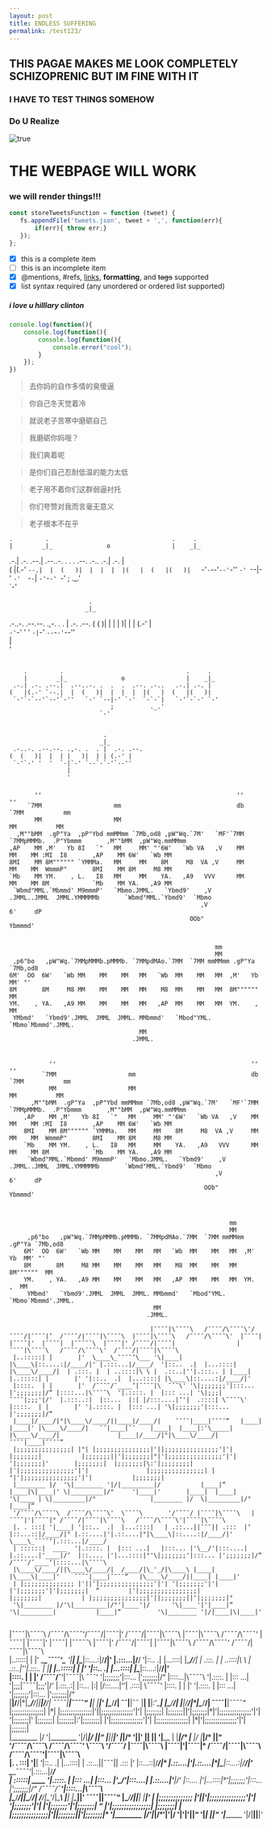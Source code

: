 ```yaml
---
layout: post
title: ENDLESS SUFFERING
permalink: /test123/
---
```

 

## THIS PAGAE MAKES ME LOOK COMPLETELY SCHIZOPRENIC BUT IM FINE WITH IT 
### I HAVE TO TEST THINGS SOMEHOW 
### Do U Realize

![true](./assets/img/welcome.png)

# THE WEBPAGE **WILL** WORK 

### we will render things!!!


```js
const storeTweetsFunction = function (tweet) {
   fs.appendFile('tweets.json', tweet + ',', function(err){
       if(err){ throw err;}
   });
};
```

- [x] this is a complete item
- [    ] this is an incomplete item
- [x] @mentions, #refs, [links](), **formatting**, and <del>tags</del> supported
- [x] list syntax required (any unordered or ordered list supported)

##### i love u hilllary clinton



 ```js
 console.log(function(){
     console.log(function(){
         console.log(function(){
             console.error("cool");
         }
     });
 })
 ```

> 去你妈的自作多情的臭傻逼

> 你自己冬天觉着冷

> 就说老子苦寒中磨砺自己

> 我磨砺你妈哦？

> 我们爽着呢

> 是你们自己忍耐低温的能力太低

> 老子用不着你们这群弱逼衬托

> 你们夸赞对我而言毫无意义

> 老子根本不在乎



                                                          
    .         .                                  .     .  
    |        _|_               o                 |    _|_ 
 .-.| .-. .--.|  .--..-. .  .  .  .--. .-..   .-.| .-. |  
(   |(.-' `--.|  |  (   )|  |  |  |  |(   |  (   |(   )|  
 `-'`-`--'`--'`-''   `-' `--|-' `-'  `-`-`|   `-'`-`-' `-'
                            ;          ._.'               
                         `-'                              
                                     
                                     
                          .          
                         _|_         
 .-..-. .--.--. .,-. .  . |  .-. .--.
(  (   )|  |  | |   )|  | | (.-' |   
 `-'`-' '  '  `-|`-' `--`-`-'`--''   
                |                    
                '                    
                                                                                    


```
                                                          
    .         .                                  .     .  
    |        _|_               o                 |    _|_ 
 .-.| .-. .--.|  .--..-. .  .  .  .--. .-..   .-.| .-. |  
(   |(.-' `--.|  |  (   )|  |  |  |  |(   |  (   |(   )|  
 `-'`-`--'`--'`-''   `-' `--|-' `-'  `-`-`|   `-'`-`-' `-'
                            ;          ._.'               
                         `-'                              
                                     
                                     
                          .          
                         _|_         
 .-..-. .--.--. .,-. .  . |  .-. .--.
(  (   )|  |  | |   )|  | | (.-' |   
 `-'`-' '  '  `-|`-' `--`-`-'`--''   
                |                    
                '                    
```                                                                                    
           ,,                                                      ,,                                  ,,                    
         `7MM                    mm                                db                                `7MM           mm       
           MM                    MM                                                                    MM           MM       
      ,M""bMM  .gP"Ya  ,pP"Ybd mmMMmm `7Mb,od8 ,pW"Wq.`7M'   `MF'`7MM  `7MMpMMMb.  .P"Ybmmm       ,M""bMM  ,pW"Wq.mmMMmm     
    ,AP    MM ,M'   Yb 8I   `"   MM     MM' "'6W'   `Wb VA   ,V    MM    MM    MM :MI  I8       ,AP    MM 6W'   `Wb MM       
    8MI    MM 8M"""""" `YMMMa.   MM     MM    8M     M8  VA ,V     MM    MM    MM  WmmmP"       8MI    MM 8M     M8 MM       
    `Mb    MM YM.    , L.   I8   MM     MM    YA.   ,A9   VVV      MM    MM    MM 8M            `Mb    MM YA.   ,A9 MM       
     `Wbmd"MML.`Mbmmd' M9mmmP'   `Mbmo.JMML.   `Ybmd9'    ,V     .JMML..JMML  JMML.YMMMMMb       `Wbmd"MML.`Ybmd9'  `Mbmo    
                                                         ,V                       6'     dP                                  
                                                      OOb"                        Ybmmmd'                                    
                                                                                                                             
                                                                                                                             
                                                             mm                                                              
                                                             MM                                                              
     ,p6"bo   ,pW"Wq.`7MMpMMMb.pMMMb. `7MMpdMAo.`7MM  `7MM mmMMmm .gP"Ya `7Mb,od8                                            
    6M'  OO  6W'   `Wb MM    MM    MM   MM   `Wb  MM    MM   MM  ,M'   Yb  MM' "'                                            
    8M       8M     M8 MM    MM    MM   MM    M8  MM    MM   MM  8M""""""  MM                                                
    YM.    , YA.   ,A9 MM    MM    MM   MM   ,AP  MM    MM   MM  YM.    ,  MM                                                
     YMbmd'   `Ybmd9'.JMML  JMML  JMML. MMbmmd'   `Mbod"YML. `Mbmo`Mbmmd'.JMML.                                              
                                        MM                                                                                   
                                      .JMML.                                                                                 
    
    
```
                                                                                                                             
           ,,                                                      ,,                                  ,,                    
         `7MM                    mm                                db                                `7MM           mm       
           MM                    MM                                                                    MM           MM       
      ,M""bMM  .gP"Ya  ,pP"Ybd mmMMmm `7Mb,od8 ,pW"Wq.`7M'   `MF'`7MM  `7MMpMMMb.  .P"Ybmmm       ,M""bMM  ,pW"Wq.mmMMmm     
    ,AP    MM ,M'   Yb 8I   `"   MM     MM' "'6W'   `Wb VA   ,V    MM    MM    MM :MI  I8       ,AP    MM 6W'   `Wb MM       
    8MI    MM 8M"""""" `YMMMa.   MM     MM    8M     M8  VA ,V     MM    MM    MM  WmmmP"       8MI    MM 8M     M8 MM       
    `Mb    MM YM.    , L.   I8   MM     MM    YA.   ,A9   VVV      MM    MM    MM 8M            `Mb    MM YA.   ,A9 MM       
     `Wbmd"MML.`Mbmmd' M9mmmP'   `Mbmo.JMML.   `Ybmd9'    ,V     .JMML..JMML  JMML.YMMMMMb       `Wbmd"MML.`Ybmd9'  `Mbmo    
                                                         ,V                       6'     dP                                  
                                                      OOb"                        Ybmmmd'                                    
                                                                                                                             


                                                             mm                                                              
                                                             MM                                                              
     ,p6"bo   ,pW"Wq.`7MMpMMMb.pMMMb. `7MMpdMAo.`7MM  `7MM mmMMmm .gP"Ya `7Mb,od8                                            
    6M'  OO  6W'   `Wb MM    MM    MM   MM   `Wb  MM    MM   MM  ,M'   Yb  MM' "'                                            
    8M       8M     M8 MM    MM    MM   MM    M8  MM    MM   MM  8M""""""  MM                                                
    YM.    , YA.   ,A9 MM    MM    MM   MM   ,AP  MM    MM   MM  YM.    ,  MM                                                
     YMbmd'   `Ybmd9'.JMML  JMML  JMML. MMbmmd'   `Mbod"YML. `Mbmo`Mbmmd'.JMML.                                              
                                        MM                                                                                   
                                      .JMML.                                                                                 

                                       |¯¯¯¯|\¯¯¯¯\   /¯¯¯¯/\¯¯¯¯\'/¯¯¯¯/|¯¯¯¯|‘  /¯¯¯¯/|¯¯¯¯|\¯¯¯¯\  |¯¯¯¯|\¯¯¯¯\   /¯¯¯¯/\¯¯¯¯\'  |¯¯¯¯| |¯¯¯¯|'  |¯¯¯¯|  |¯¯¯¯¯\  |¯¯¯¯|' /¯¯¯¯/|¯¯¯¯|                 |¯¯¯¯|\¯¯¯¯\   /¯¯¯¯/\¯¯¯¯\'  /¯¯¯¯/|¯¯¯¯|\¯¯¯¯\                
 |..:::::| |       |'  \____\_¯¯¯¯‘\___ '\|____|  |\____\|::....:|/____/|' |.:::...|/____/  '|::..  .|  |...::::| |\____\/____/|  | .:::. |  | ..::::|\ \ |  .::..|''|.:::.. | |____|                 |..:::::| |       |' '|::..  .|  |...::::| |\____\|::....:|/____/|'               
 |::::.  | |       |'  /¯¯¯¯/¯____‘|¯¯¯¯|\  ¯¯¯\' '\|;;;;;;;'|:::... |';;;;;;;|/“ |::::...|\¯¯¯¯\  '|.::::. |  |::: ...| '\|;;;|¯¯¯¯|;;;'|/'  |.:::..:|  |::...  |:| |/:::....|‘'|  .::::| \¯¯¯¯\'                |::::.  | |       |' '|.::::. |  |::: ...| '\|;;;;;;;'|:::... |';;;;;;;|/“               
 |____|/____/|°|\____\/____/||____|/____/|    ¯¯¯¯|____|¯¯¯¯“   |____| |____|' |\____\/____/|   ¯¯|____|¯¯    |____|  |____|:'\_____| |\____\/____/|                |____|/____/|°|\____\/____/|    ¯¯¯¯|____|¯¯¯¯“                 
 |;;;;;;;;;;;;;;;| |°| |;;;;;;;;;;;;;;;|'||;;;;;;;;;;;;;;;'|'|           |;;;;;;;|           |;;;;;;;||'|;;;;;;;|°|'|;;;;;;;;;;;;;;;'|'|      '|;;;;;;;|'       |;;;;;;;|  |;;;;;;;|\:'|;;;;;;;;| |'|;;;;;;;;;;;;;;;'|'|                |;;;;;;;;;;;;;;;| |°|'|;;;;;;;;;;;;;;;'|'|           |;;;;;;;|                         
 |________ |/  '\|________ '|/|_________|/           |____|“          |____|\|____|' \|_________|/°     '|____|'       |____|  |____| '\|____ | \|_________|/°               |________ |/  \|_________|/°          |____|“                        
 '/¯¯¯¯/\¯¯¯¯\  /¯¯¯¯/\¯¯¯¯\'  \¯¯¯¯\       '/¯¯¯¯/ |¯¯¯¯|\¯¯¯¯\   |¯¯¯¯|'|¯¯¯¯|° /¯¯¯¯/|¯¯¯¯|\¯¯¯¯\   /¯¯¯¯/\¯¯¯¯\'|¯¯¯¯|\¯¯¯¯\  
 |. . :::| '|____| '|::..  .|  |...::::|   | .::...||¯¯¯|| .:::  |‘ |::...::|/____/|° |.::....|'|.::....|°|\____\|::....:|/____/|'  \____\_¯¯¯¯‘|.:::...|/____/  
 | ::::::|  ____  '|.::::. |  |::: ...|   |:::... |'\__/'|:::....|  |.::....|'____|/‘  |::.... |'|...::::|°'\|;;;;;;;'|:::... |';;;;;;;|/“  /¯¯¯¯/¯____‘|::::...|\¯¯¯¯\  
 |\____\/____/||\____\/____/|  /____/|\_'_/|\____\ |____|           |\____\|____|'    ¯¯¯¯|____|¯¯¯¯“   |\____\/____/||____| |____|' 
 | |;;;;;;;;;;;;;; |'||'|;;;;;;;;;;;;;;;'|'| '|;;;;;;;'|'|      |'|;;;;;;;'|'|;;;;;;;|  “        |'|;;;;;;;;;;;;;;;;|           |;;;;;;;|           | |;;;;;;;;;;;;;;;|'||;;;;;;;||'|;;;;;;;|°
 '\|________ |/'\|_________|/°'|____'|/      '\|____'|'|____|“          '\|_________|           |____|“          '\|________ '|/|____|\|____|' 


```

 |¯¯¯¯|\¯¯¯¯\   /¯¯¯¯/\¯¯¯¯\'/¯¯¯¯/|¯¯¯¯|‘  /¯¯¯¯/|¯¯¯¯|\¯¯¯¯\  |¯¯¯¯|\¯¯¯¯\   /¯¯¯¯/\¯¯¯¯\'  |¯¯¯¯| |¯¯¯¯|'  |¯¯¯¯|  |¯¯¯¯¯\  |¯¯¯¯|' /¯¯¯¯/|¯¯¯¯|                 |¯¯¯¯|\¯¯¯¯\   /¯¯¯¯/\¯¯¯¯\'  /¯¯¯¯/|¯¯¯¯|\¯¯¯¯\                
 |..:::::| |       |'  \____\_¯¯¯¯‘\___ '\|____|  |\____\|::....:|/____/|' |.:::...|/____/  '|::..  .|  |...::::| |\____\/____/|  | .:::. |  | ..::::|\ \ |  .::..|''|.:::.. | |____|                 |..:::::| |       |' '|::..  .|  |...::::| |\____\|::....:|/____/|'               
 |::::.  | |       |'  /¯¯¯¯/¯____‘|¯¯¯¯|\  ¯¯¯\' '\|;;;;;;;'|:::... |';;;;;;;|/“ |::::...|\¯¯¯¯\  '|.::::. |  |::: ...| '\|;;;|¯¯¯¯|;;;'|/'  |.:::..:|  |::...  |:| |/:::....|‘'|  .::::| \¯¯¯¯\'                |::::.  | |       |' '|.::::. |  |::: ...| '\|;;;;;;;'|:::... |';;;;;;;|/“               
 |____|/____/|°|\____\/____/||____|/____/|    ¯¯¯¯|____|¯¯¯¯“   |____| |____|' |\____\/____/|   ¯¯|____|¯¯    |____|  |____|:'\_____| |\____\/____/|                |____|/____/|°|\____\/____/|    ¯¯¯¯|____|¯¯¯¯“                 
 |;;;;;;;;;;;;;;;| |°| |;;;;;;;;;;;;;;;|'||;;;;;;;;;;;;;;;'|'|           |;;;;;;;|           |;;;;;;;||'|;;;;;;;|°|'|;;;;;;;;;;;;;;;'|'|      '|;;;;;;;|'       |;;;;;;;|  |;;;;;;;|\:'|;;;;;;;;| |'|;;;;;;;;;;;;;;;'|'|                |;;;;;;;;;;;;;;;| |°|'|;;;;;;;;;;;;;;;'|'|           |;;;;;;;|                         
 |________ |/  '\|________ '|/|_________|/           |____|“          |____|\|____|' \|_________|/°     '|____|'       |____|  |____| '\|____ | \|_________|/°               |________ |/  \|_________|/°          |____|“                        
 '/¯¯¯¯/\¯¯¯¯\  /¯¯¯¯/\¯¯¯¯\'  \¯¯¯¯\       '/¯¯¯¯/ |¯¯¯¯|\¯¯¯¯\   |¯¯¯¯|'|¯¯¯¯|° /¯¯¯¯/|¯¯¯¯|\¯¯¯¯\   /¯¯¯¯/\¯¯¯¯\'|¯¯¯¯|\¯¯¯¯\  
 |. . :::| '|____| '|::..  .|  |...::::|   | .::...||¯¯¯|| .:::  |‘ |::...::|/____/|° |.::....|'|.::....|°|\____\|::....:|/____/|'  \____\_¯¯¯¯‘|.:::...|/____/  
 | ::::::|  ____  '|.::::. |  |::: ...|   |:::... |'\__/'|:::....|  |.::....|'____|/‘  |::.... |'|...::::|°'\|;;;;;;;'|:::... |';;;;;;;|/“  /¯¯¯¯/¯____‘|::::...|\¯¯¯¯\  
 |\____\/____/||\____\/____/|  /____/|\_'_/|\____\ |____|           |\____\|____|'    ¯¯¯¯|____|¯¯¯¯“   |\____\/____/||____| |____|' 
 | |;;;;;;;;;;;;;; |'||'|;;;;;;;;;;;;;;;'|'| '|;;;;;;;'|'|      |'|;;;;;;;'|'|;;;;;;;|  “        |'|;;;;;;;;;;;;;;;;|           |;;;;;;;|           | |;;;;;;;;;;;;;;;|'||;;;;;;;||'|;;;;;;;|°
 '\|________ |/'\|_________|/°'|____'|/      '\|____'|'|____|“          '\|_________|           |____|“          '\|________ '|/|____|\|____|' 
